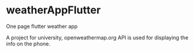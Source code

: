 # weatherAppFlutter
One page flutter weather app

A project for university, openweathermap.org API is used for displaying the info on the phone.
